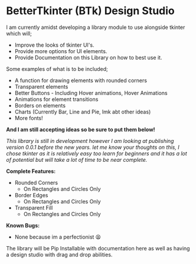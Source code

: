 # BetterTkinter (BTk) Design Studio

I am currently amidst developing a library module to use alongside tkinter which will;

* Improve the looks of tkinter UI's.
* Provide more options for UI elements.
* Provide Documentation on this Library on how to best use it.

Some examples of what is to be included;
 
 - A function for drawing elements with rounded corners
 - Transparent elements
 - Better Buttons - Including Hover animations, Hover Animations
 - Animations for element transitions
 - Borders on elements
 - Charts (Currently Bar, Line and Pie, lmk abt other ideas)
 - More fonts!

**And I am still accepting ideas so be sure to put them below!**

*This library is still in development however I am looking at publishing version 0.0.1 before the new years. let me know your thoughts on this, I chose tkinter as it is relatively easy too learn for beginners and it has a lot of potential but will take a lot of time to be near complete.*

__Complete Features:__
 
 - Rounded Corners
	 - On Rectangles and Circles Only
 - Border Edges
	 - On Rectangles and Circles Only
 - Transparent Fill
	 - On Rectangles and Circles Only

__Known Bugs:__
 - None because im a perfectionist 😫



The library will be Pip Installable with documentation here as well as having a design studio with drag and drop abilities.
